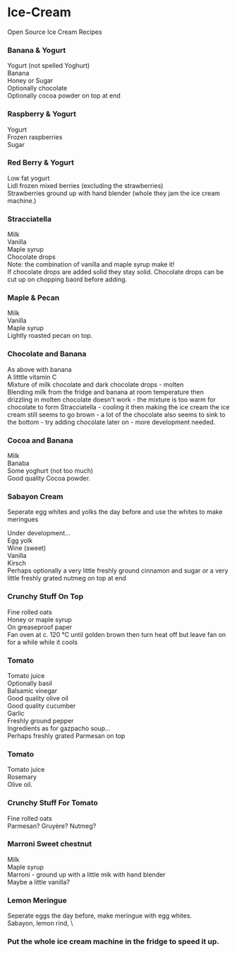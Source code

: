 # Ice-Cream
Open Source Ice Cream Recipes

### Banana & Yogurt
Yogurt (not spelled Yoghurt)\
Banana\
Honey or Sugar\
Optionally chocolate\
Optionally cocoa powder on top at end

### Raspberry & Yogurt
Yogurt\
Frozen raspberries\
Sugar

### Red Berry & Yogurt
Low fat yogurt\
Lidl frozen mixed berries (excluding the strawberries)\
Strawberries ground up with hand blender (whole they jam the ice cream machine.)

### Stracciatella

Milk\
Vanilla\
Maple syrup\
Chocolate drops\
Note: the combination of vanilla and maple syrup make it!\
If chocolate drops are added solid they stay solid.
Chocolate drops can be cut up on chopping baord before adding.

### Maple & Pecan

Milk\
Vanilla\
Maple syrup\
Lightly roasted pecan on top.

### Chocolate and Banana
As above with banana\
A litttle vitamin C\
Mixture of milk chocolate and dark chocolate drops - molten\
Blending milk from the fridge and banana at room temperature then drizzling in molten chocolate doesn't work - the mixture is too warm for chocolate to form Stracciatella - cooling it then making the ice cream the ice cream still seems to go brown - a lot of the chocolate also seems to sink to the bottom - try adding chocolate later on - more development needed.

### Cocoa and Banana
Milk\
Banaba\
Some yoghurt (not too much)\
Good quality Cocoa powder.

### Sabayon Cream

Seperate egg whites and yolks the day before and use the whites to make meringues

Under development...\
Egg yolk\
Wine (sweet)\
Vanilla\
Kirsch\
Perhaps optionally a very little freshly ground cinnamon and sugar or a very little freshly grated nutmeg on top at end

### Crunchy Stuff On Top
Fine rolled oats\
Honey or maple syrup\
On greaseproof paper\
Fan oven at c. 120 °C until golden brown then turn heat off but leave fan on for a while while it cools

### Tomato
Tomato juice\
Optionally basil\
Balsamic vinegar\
Good quality olive oil\
Good quality cucumber\
Garlic\
Freshly ground pepper\
Ingredients as for gazpacho soup...\
Perhaps freshly grated Parmesan on top

### Tomato
Tomato juice\
Rosemary\
Olive oil.

### Crunchy Stuff For Tomato
Fine rolled oats\
Parmesan? Gruyère? Nutmeg?

### Marroni Sweet chestnut
Milk\
Maple syrup\
Marroni - ground up with a little mik with hand blender\
Maybe a little vanilla?

### Lemon Meringue
Seperate eggs the day before, make meringue with egg whites.\
Sabayon, lemon rind, \

### Put the whole  ice cream machine in the fridge to speed it up.


